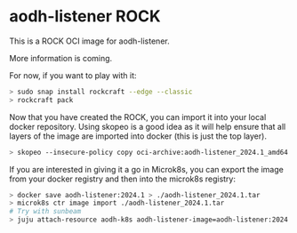 # aodh-listener ROCK

This is a ROCK OCI image for aodh-listener.

More information is coming.

For now, if you want to play with it:

```bash
> sudo snap install rockcraft --edge --classic
> rockcraft pack
```

Now that you have created the ROCK, you can import it into
your local docker repository. Using skopeo is a good idea as
it will help ensure that all layers of the image are imported
into docker (this is just the top layer).

```bash
> skopeo --insecure-policy copy oci-archive:aodh-listener_2024.1_amd64.rock docker-daemon:aodh-listener:2024.1
```

If you are interested in giving it a go in Microk8s, you can
export the image from your docker registry and then into the
microk8s registry:

```bash
> docker save aodh-listener:2024.1 > ./aodh-listener_2024.1.tar
> microk8s ctr image import ./aodh-listener_2024.1.tar
# Try with sunbeam
> juju attach-resource aodh-k8s aodh-listener-image=aodh-listener:2024.1
```
